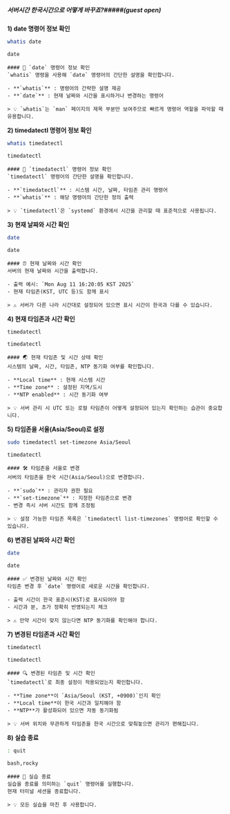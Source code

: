 ##### 서버시간 한국시간으로 어떻게 바꾸죠?#####(guest open)

**1) date 명령어 정보 확인**

```bash
whatis date
```

```tech
date
```

```desc
#### 📖 `date` 명령어 정보 확인
`whatis` 명령을 사용해 `date` 명령어의 간단한 설명을 확인합니다.

- **`whatis`** : 명령어의 간략한 설명 제공
- **`date`** : 현재 날짜와 시간을 표시하거나 변경하는 명령어

> 💡 `whatis`는 `man` 페이지의 제목 부분만 보여주므로 빠르게 명령어 역할을 파악할 때 유용합니다.
```

**2) timedatectl 명령어 정보 확인**

```bash
whatis timedatectl
```

```tech
timedatectl
```

```desc
#### 📖 `timedatectl` 명령어 정보 확인
`timedatectl` 명령어의 간단한 설명을 확인합니다.

- **`timedatectl`** : 시스템 시간, 날짜, 타임존 관리 명령어
- **`whatis`** : 해당 명령어의 간단한 정의 출력

> 💡 `timedatectl`은 `systemd` 환경에서 시간을 관리할 때 표준적으로 사용됩니다.
```

**3) 현재 날짜와 시간 확인**

```bash
date
```

```tech
date
```

```desc
#### ⏰ 현재 날짜와 시간 확인
서버의 현재 날짜와 시간을 출력합니다.

- 출력 예시: `Mon Aug 11 16:20:05 KST 2025`
- 현재 타임존(KST, UTC 등)도 함께 표시

> ⚠️ 서버가 다른 나라 시간대로 설정되어 있으면 표시 시간이 한국과 다를 수 있습니다.
```

**4) 현재 타임존과 시간 확인**

```bash
timedatectl
```

```tech
timedatectl
```

```desc
#### 🌏 현재 타임존 및 시간 상태 확인
시스템의 날짜, 시간, 타임존, NTP 동기화 여부를 확인합니다.

- **Local time** : 현재 시스템 시간
- **Time zone** : 설정된 지역/도시
- **NTP enabled** : 시간 동기화 여부

> 💡 서버 관리 시 UTC 또는 로컬 타임존이 어떻게 설정되어 있는지 확인하는 습관이 중요합니다.
```

**5) 타임존을 서울(Asia/Seoul)로 설정**

```bash
sudo timedatectl set-timezone Asia/Seoul
```

```tech
timedatectl
```

```desc
#### 🛠 타임존을 서울로 변경
서버의 타임존을 한국 시간(Asia/Seoul)으로 변경합니다.

- **`sudo`** : 관리자 권한 필요
- **`set-timezone`** : 지정한 타임존으로 변경
- 변경 즉시 서버 시간도 함께 조정됨

> 💡 설정 가능한 타임존 목록은 `timedatectl list-timezones` 명령어로 확인할 수 있습니다.
```

**6) 변경된 날짜와 시간 확인**

```bash
date
```

```tech
date
```

```desc
#### ✅ 변경된 날짜와 시간 확인
타임존 변경 후 `date` 명령어로 새로운 시간을 확인합니다.

- 출력 시간이 한국 표준시(KST)로 표시되어야 함
- 시간과 분, 초가 정확히 반영되는지 체크

> ⚠️ 만약 시간이 맞지 않는다면 NTP 동기화를 확인해야 합니다.
```

**7) 변경된 타임존과 시간 확인**

```bash
timedatectl
```

```tech
timedatectl
```

```desc
#### 🔍 변경된 타임존 및 시간 확인
`timedatectl`로 최종 설정이 적용되었는지 확인합니다.

- **Time zone**이 `Asia/Seoul (KST, +0900)`인지 확인
- **Local time**이 한국 시간과 일치해야 함
- **NTP**가 활성화되어 있으면 자동 동기화됨

> 💡 서버 위치와 무관하게 타임존을 한국 시간으로 맞춰놓으면 관리가 편해집니다.
```

**8) 실습 종료**

```bash
: quit
```

```tech
bash,rocky
```

```desc
#### 👋 실습 종료
실습을 종료를 의미하는 `quit` 명령어를 실행합니다.
현재 터미널 세션을 종료합니다.

> 💡 모든 실습을 마친 후 사용합니다.
```
